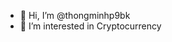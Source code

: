 - 👋 Hi, I’m @thongminhp9bk
- 👀 I’m interested in Cryptocurrency
<!---
thongminhp9bk/thongminhp9bk is a ✨ special ✨ repository because its `README.md` (this file) appears on your GitHub profile.
You can click the Preview link to take a look at your changes.
--->
